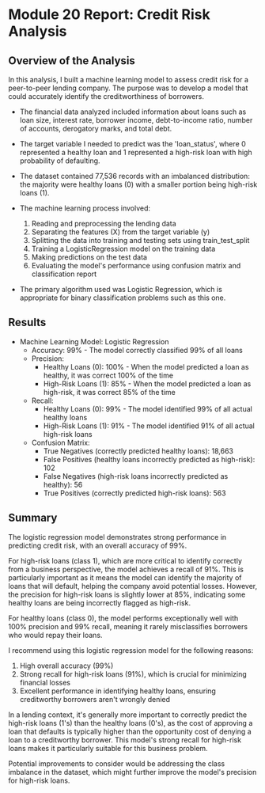 # Module 20 Report: Credit Risk Analysis

## Overview of the Analysis

In this analysis, I built a machine learning model to assess credit risk for a peer-to-peer lending company. The purpose was to develop a model that could accurately identify the creditworthiness of borrowers.

* The financial data analyzed included information about loans such as loan size, interest rate, borrower income, debt-to-income ratio, number of accounts, derogatory marks, and total debt.
* The target variable I needed to predict was the 'loan_status', where 0 represented a healthy loan and 1 represented a high-risk loan with high probability of defaulting.
* The dataset contained 77,536 records with an imbalanced distribution: the majority were healthy loans (0) with a smaller portion being high-risk loans (1).
* The machine learning process involved:
  1. Reading and preprocessing the lending data
  2. Separating the features (X) from the target variable (y)
  3. Splitting the data into training and testing sets using train_test_split
  4. Training a LogisticRegression model on the training data
  5. Making predictions on the test data
  6. Evaluating the model's performance using confusion matrix and classification report

* The primary algorithm used was Logistic Regression, which is appropriate for binary classification problems such as this one.

## Results

* Machine Learning Model: Logistic Regression
  * Accuracy: 99% - The model correctly classified 99% of all loans
  * Precision:
    * Healthy Loans (0): 100% - When the model predicted a loan as healthy, it was correct 100% of the time
    * High-Risk Loans (1): 85% - When the model predicted a loan as high-risk, it was correct 85% of the time
  * Recall:
    * Healthy Loans (0): 99% - The model identified 99% of all actual healthy loans
    * High-Risk Loans (1): 91% - The model identified 91% of all actual high-risk loans
  * Confusion Matrix:
    * True Negatives (correctly predicted healthy loans): 18,663
    * False Positives (healthy loans incorrectly predicted as high-risk): 102
    * False Negatives (high-risk loans incorrectly predicted as healthy): 56
    * True Positives (correctly predicted high-risk loans): 563

## Summary

The logistic regression model demonstrates strong performance in predicting credit risk, with an overall accuracy of 99%. 

For high-risk loans (class 1), which are more critical to identify correctly from a business perspective, the model achieves a recall of 91%. This is particularly important as it means the model can identify the majority of loans that will default, helping the company avoid potential losses. However, the precision for high-risk loans is slightly lower at 85%, indicating some healthy loans are being incorrectly flagged as high-risk.

For healthy loans (class 0), the model performs exceptionally well with 100% precision and 99% recall, meaning it rarely misclassifies borrowers who would repay their loans.

I recommend using this logistic regression model for the following reasons:
1. High overall accuracy (99%)
2. Strong recall for high-risk loans (91%), which is crucial for minimizing financial losses
3. Excellent performance in identifying healthy loans, ensuring creditworthy borrowers aren't wrongly denied

In a lending context, it's generally more important to correctly predict the high-risk loans (1's) than the healthy loans (0's), as the cost of approving a loan that defaults is typically higher than the opportunity cost of denying a loan to a creditworthy borrower. This model's strong recall for high-risk loans makes it particularly suitable for this business problem.

Potential improvements to consider would be addressing the class imbalance in the dataset, which might further improve the model's precision for high-risk loans.